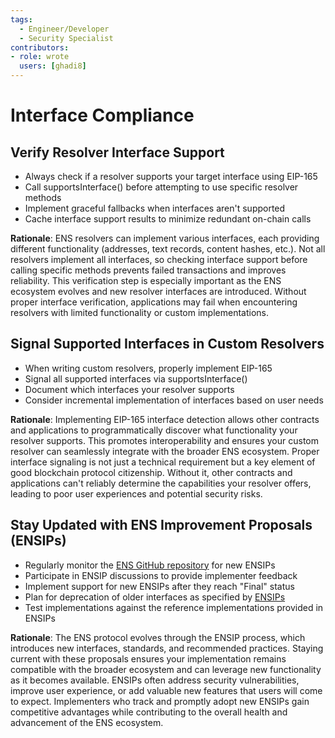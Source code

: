 ```yaml
---
tags:
  - Engineer/Developer
  - Security Specialist
contributors:
- role: wrote
  users: [ghadi8]
---
```


# Interface Compliance

## Verify Resolver Interface Support

- Always check if a resolver supports your target interface using EIP-165
- Call supportsInterface() before attempting to use specific resolver methods
- Implement graceful fallbacks when interfaces aren't supported
- Cache interface support results to minimize redundant on-chain calls

**Rationale**: ENS resolvers can implement various interfaces, each providing different functionality (addresses, text records, content hashes, etc.). Not all resolvers implement all interfaces, so checking interface support before calling specific methods prevents failed transactions and improves reliability. This verification step is especially important as the ENS ecosystem evolves and new resolver interfaces are introduced. Without proper interface verification, applications may fail when encountering resolvers with limited functionality or custom implementations.

## Signal Supported Interfaces in Custom Resolvers

- When writing custom resolvers, properly implement EIP-165
- Signal all supported interfaces via supportsInterface()
- Document which interfaces your resolver supports
- Consider incremental implementation of interfaces based on user needs

**Rationale**: Implementing EIP-165 interface detection allows other contracts and applications to programmatically discover what functionality your resolver supports. This promotes interoperability and ensures your custom resolver can seamlessly integrate with the broader ENS ecosystem. Proper interface signaling is not just a technical requirement but a key element of good blockchain protocol citizenship. Without it, other contracts and applications can't reliably determine the capabilities your resolver offers, leading to poor user experiences and potential security risks.

## Stay Updated with ENS Improvement Proposals (ENSIPs)

- Regularly monitor the [ENS GitHub repository](https://github.com/ensdomains/ensips) for new ENSIPs
- Participate in ENSIP discussions to provide implementer feedback
- Implement support for new ENSIPs after they reach "Final" status
- Plan for deprecation of older interfaces as specified by [ENSIPs](https://docs.ens.domains/ensip/)
- Test implementations against the reference implementations provided in ENSIPs

**Rationale**: The ENS protocol evolves through the ENSIP process, which introduces new interfaces, standards, and recommended practices. Staying current with these proposals ensures your implementation remains compatible with the broader ecosystem and can leverage new functionality as it becomes available. ENSIPs often address security vulnerabilities, improve user experience, or add valuable new features that users will come to expect. Implementers who track and promptly adopt new ENSIPs gain competitive advantages while contributing to the overall health and advancement of the ENS ecosystem.
